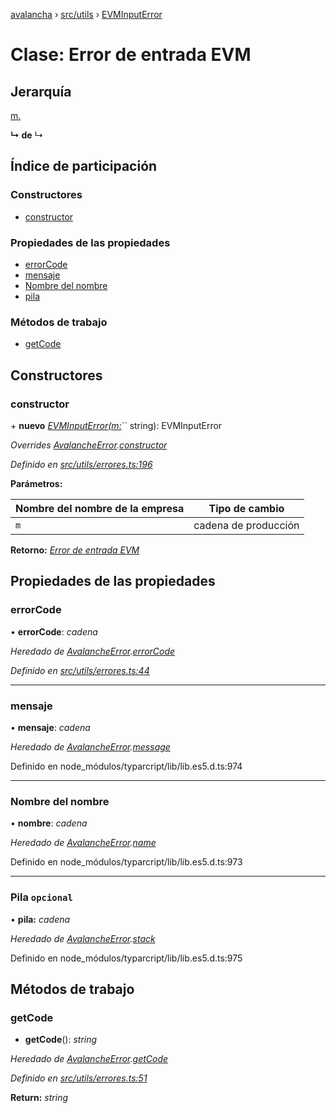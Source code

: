[avalancha](../README.md) › [src/utils](../modules/src_utils.md) › [EVMInputError](src_utils.evminputerror.md)

# Clase: Error de entrada EVM

## Jerarquía

[m.](src_utils.avalancheerror.md)

**↳ de** ↳

## Índice de participación

### Constructores

* [constructor](src_utils.evminputerror.md#constructor)

### Propiedades de las propiedades

* [errorCode](src_utils.evminputerror.md#errorcode)
* [mensaje](src_utils.evminputerror.md#message)
* [Nombre del nombre](src_utils.evminputerror.md#name)
* [pila](src_utils.evminputerror.md#optional-stack)

### Métodos de trabajo

* [getCode](src_utils.evminputerror.md#getcode)

## Constructores

### constructor

\+ **nuevo** *[EVMInputError(m:](src_utils.evminputerror.md)*`` string): EVMInputError

*Overrides [AvalancheError](src_utils.avalancheerror.md).[constructor](src_utils.avalancheerror.md#constructor)*

*Definido en [src/utils/errores.ts:196](https://github.com/ava-labs/avalanchejs/blob/ae78dee/src/utils/errors.ts#L196)*

**Parámetros:**

| Nombre del nombre de la empresa | Tipo de cambio |
------ | ------ |
| `m` | cadena de producción |

**Retorno:** *[Error de entrada EVM](src_utils.evminputerror.md)*

## Propiedades de las propiedades

### errorCode

• **errorCode**: *cadena*

*Heredado de [AvalancheError](src_utils.avalancheerror.md).[errorCode](src_utils.avalancheerror.md#errorcode)*

*Definido en [src/utils/errores.ts:44](https://github.com/ava-labs/avalanchejs/blob/ae78dee/src/utils/errors.ts#L44)*

___

### mensaje

• **mensaje**: *cadena*

*Heredado de [AvalancheError](src_utils.avalancheerror.md).[message](src_utils.avalancheerror.md#message)*

Definido en node_módulos/typarcript/lib/lib.es5.d.ts:974

___

### Nombre del nombre

• **nombre**: *cadena*

*Heredado de [AvalancheError](src_utils.avalancheerror.md).[name](src_utils.avalancheerror.md#name)*

Definido en node_módulos/typarcript/lib/lib.es5.d.ts:973

___

### Pila `opcional`

• **pila:** *cadena*

*Heredado de [AvalancheError](src_utils.avalancheerror.md).[stack](src_utils.avalancheerror.md#optional-stack)*

Definido en node_módulos/typarcript/lib/lib.es5.d.ts:975

## Métodos de trabajo

### getCode

- **getCode**(): *string*

*Heredado de [AvalancheError](src_utils.avalancheerror.md).[getCode](src_utils.avalancheerror.md#getcode)*

*Definido en [src/utils/errores.ts:51](https://github.com/ava-labs/avalanchejs/blob/ae78dee/src/utils/errors.ts#L51)*

**Return:** *string*

